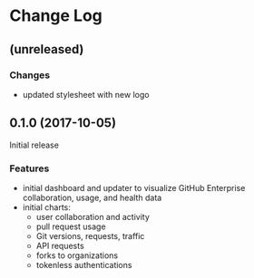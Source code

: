 # Change Log

## (unreleased)

### Changes

- updated stylesheet with new logo

## 0.1.0 (2017-10-05)

Initial release

### Features

- initial dashboard and updater to visualize GitHub Enterprise collaboration, usage, and health data
- initial charts:
  - user collaboration and activity
  - pull request usage
  - Git versions, requests, traffic
  - API requests
  - forks to organizations
  - tokenless authentications
